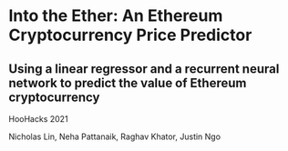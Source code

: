 # Into the Ether: An Ethereum Cryptocurrency Price Predictor

## Using a linear regressor and a recurrent neural network to predict the value of Ethereum cryptocurrency

HooHacks 2021

Nicholas Lin, Neha Pattanaik, Raghav Khator, Justin Ngo
